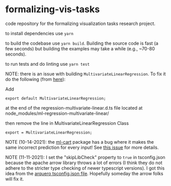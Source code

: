 # formalizing-vis-tasks
code repository for the formalizing visualization tasks research project.

to install dependencies use `yarn`

to build the codebase use `yarn build`. Building the source code is fast (a few seconds) but building the examples may take a while (e.g., ~70-80 seconds).

to run tests and do linting use `yarn test`

NOTE: there is an issue with building `MultivariateLinearRegression`. To fix it do the following (from [here](https://github.com/mljs/regression-multivariate-linear/issues/15)):

Add
```
export default MultivariateLinearRegression;
```
at the end of the regression-multivariate-linear.d.ts file located at node\_modules/ml-regression-multivariate-linear/

then remove the line in MultivariateLinearRegression Class
```
export = MultivariateLinearRegression;
```

NOTE (10-14-2021): the [ml-cart](https://github.com/mljs/decision-tree-cart) package has a bug where it makes the same incorrect prediction for every input! See [this issue](https://github.com/mljs/random-forest/issues/32) for more details.

NOTE (11-11-2021): I set the "skipLibCheck" property to `true` in tsconfig.json because the apache arrow library throws a lot of errors (I think they do not adhere to the stricter type checking of newer typescript versions). I got this idea from the [arquero tsconfig.json file](https://github.com/uwdata/arquero/blob/master/tsconfig.json). Hopefully someday the arrow folks will fix it.
